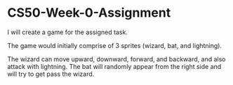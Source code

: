 # CS50-Week-0-Assignment

I will create a game for the assigned task.

The game would initially comprise of 3 sprites (wizard, bat, and lightning).

The wizard can move upward, downward, forward, and backward, and also attack with lightning.
The bat will randomly appear from the right side and will try to get pass the wizard.
